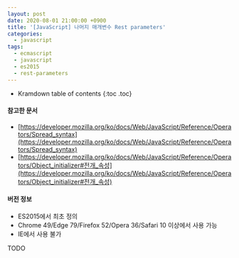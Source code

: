 ```yaml
---
layout: post
date: 2020-08-01 21:00:00 +0900
title: '[JavaScript] 나머지 매개변수 Rest parameters'
categories:
  - javascript
tags:
  - ecmascript
  - javascript
  - es2015
  - rest-parameters
---
```


* Kramdown table of contents
{:toc .toc}

#### 참고한 문서

- [https://developer.mozilla.org/ko/docs/Web/JavaScript/Reference/Operators/Spread_syntax](https://developer.mozilla.org/ko/docs/Web/JavaScript/Reference/Operators/Spread_syntax)
- [https://developer.mozilla.org/ko/docs/Web/JavaScript/Reference/Operators/Object_initializer#전개_속성](https://developer.mozilla.org/ko/docs/Web/JavaScript/Reference/Operators/Object_initializer#전개_속성)

#### 버전 정보

- ES2015에서 최초 정의
- Chrome 49/Edge 79/Firefox 52/Opera 36/Safari 10 이상에서 사용 가능
- IE에서 사용 불가

TODO
